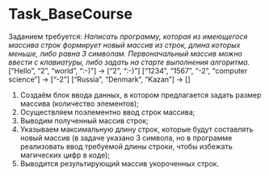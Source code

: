 # Task_BaseCourse

Заданием требуется:
*Написать программу, которая из имеющегося массива строк формирует новый массив*
*из строк, длина которых меньше, либо равна 3 символам.*
*Первоначальный массив можно ввести с клавиатуры, либо задать на старте*
*выполнения алгоритма.*
[“Hello”, “2”, “world”, “:-)”]               → [“2”, “:-)”]
[“1234”, “1567”, “-2”, “computer science”]   → [“-2”]
[“Russia”, “Denmark”, “Kazan”]               → []

1. Создаём блок ввода данных, в котором предлагается задать размер массива (количество элементов);
2. Осуществляем поэлементно ввод строк массива;
3. Выводим полученный массив строк;
4. Указываем максимальную длину строк, которые будут составлять новый массив (в задаче указано 3 символа, но в программе реализовать ввод требуемой длины строки, чтобы избежать магических цифр в коде);
5. Выводится результирующий массив укороченных строк.